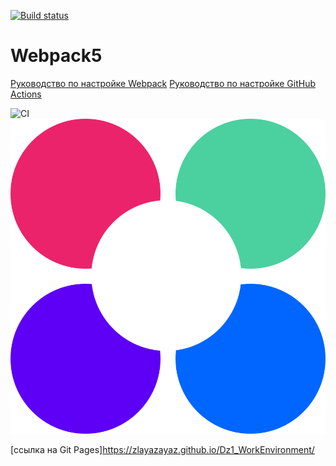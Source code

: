 [![Build status](https://ci.appveyor.com/api/projects/status/lyob3lxj98innsoq?svg=true)](https://ci.appveyor.com/project/ZlayaZayaZ/dz1-workenvironment)

# Webpack5

[Руководство по настройке Webpack](https://webpack.js.org/guides/)
[Руководство по настройке GitHub Actions](https://docs.github.com/en/actions/quickstart)

![CI](https://github.com/ZlayaZayaZ/Dz1_WorkEnvironment/actions/workflows/web.yml/badge.svg)
![Картинка](https://github.com/ZlayaZayaZ/Dz1_WorkEnvironment/blob/master/src/img/netology.svg)

[ссылка на Git Pages]https://zlayazayaz.github.io/Dz1_WorkEnvironment/